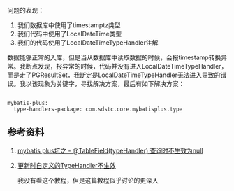 问题的表现：

1. 我们数据库中使用了timestamptz类型
2. 我们代码中使用了LocalDateTime类型
3. 我们的代码使用了LocalDateTimeTypeHandler注解

数据能够正常的入库，但是当从数据库中读取数据的时候，会报timestamp转换异常。我断点发现，报异常的时候，代码并没有进入LocalDateTimeTypeHandler，而是走了PGResultSet，我断定是LocalDateTimeTypeHandler无法进入导致的错误。我以该现象为关键字，寻找解决方案，最后有如下解决方案：

~~~

mybatis-plus:
  type-handlers-package: com.sdstc.core.mybatisplus.type

~~~

## 参考资料

1. [mybatis plus坑之 - @TableField(typeHandler) 查询时不生效为null](https://blog.csdn.net/sgambler/article/details/106921634)

2. [更新时自定义的TypeHandler不生效](https://github.com/baomidou/mybatis-plus/issues/794)
   
   我没有看这个教程，但是这篇教程似乎讨论的更深入
   